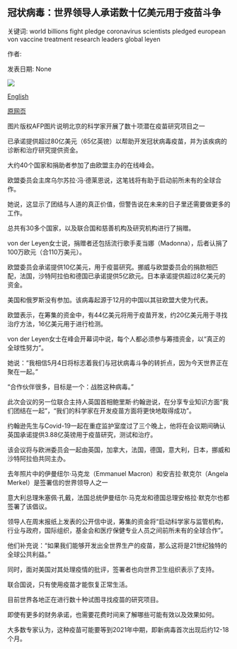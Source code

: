 ## 冠状病毒：世界领导人承诺数十亿美元用于疫苗斗争

关键词: world billions fight pledge coronavirus scientists pledged european von vaccine treatment research leaders global leyen

作者: 

发表日期: None

![](https://ichef.bbci.co.uk/news/1024/branded_news/140B4/production/_112100128_c3b75915-7911-43ab-8e12-439a44a62580.jpg)

[English](Coronavirus%3A%20World%20leaders%20pledge%20billions%20for%20vaccine%20fight.md)

[原网页](https://www.bbc.com/news/world-europe-52525387)

图片版权AFP图片说明北京的科学家开展了数十项潜在疫苗研究项目之一

已承诺提供超过80亿美元（65亿英镑）以帮助开发冠状病毒疫苗，并为该疾病的诊断和治疗研究提供资金。

大约40个国家和捐助者参加了由欧盟主办的在线峰会。

欧盟委员会主席乌尔苏拉·冯·德莱恩说，这笔钱将有助于启动前所未有的全球合作。

她说，这显示了团结与人道的真正价值，但警告说在未来的日子里还需要做更多的工作。

总共有30多个国家，以及联合国和慈善机构及研究机构进行了捐赠。

von der Leyen女士说，捐赠者还包括流行歌手麦当娜（Madonna），后者认捐了100万欧元（合110万美元）。

欧盟委员会承诺提供10亿美元，用于疫苗研究。挪威与欧盟委员会的捐款相匹配，法国，沙特阿拉伯和德国已承诺提供5亿欧元。日本承诺提供超过8亿美元的资金。

美国和俄罗斯没有参加。该病毒起源于12月的中国以其驻欧盟大使为代表。

欧盟表示，在筹集的资金中，有44亿美元将用于疫苗开发，约20亿美元用于寻找治疗方法，16亿美元用于进行检测。

von der Leyen女士在峰会开幕词中说，每个人都必须参与筹措资金，以“真正的全球性努力”。

她说：“我相信5月4日将标志着我们与冠状病毒斗争的转折点，因为今天世界正在聚在一起。”

“合作伙伴很多，目标是一个：战胜这种病毒。”

此次会议的另一位联合主持人英国首相鲍里斯·约翰逊说，在分享专业知识方面“我们团结在一起”，“我们的科学家在开发疫苗方面将更快地取得成功”。

约翰逊先生与Covid-19一起在重症监护室度过了三个晚上，他将在会议期间确认英国承诺提供3.88亿英镑用于疫苗研究，测试和治疗。

该会议将与欧洲委员会一起由英国，加拿大，法国，德国，意大利，日本，挪威和沙特阿拉伯共同主办。

去年照片中的伊曼纽尔·马克龙（Emmanuel Macron）和安吉拉·默克尔（Angela Merkel）是签署信的世界领导人之一

意大利总理朱塞佩·孔戴，法国总统伊曼纽尔·马克龙和德国总理安格拉·默克尔也都签署了该倡议。

领导人在周末报纸上发表的公开信中说，筹集的资金将“启动科学家与监管机构，行业与政府，国际组织，基金会和医疗保健专业人员之间前所未有的全球合作”。

他们补充说：“如果我们能够开发出全世界生产的疫苗，那么这将是21世纪独特的全球公共利益。”

同时，面对美国对其处理疫情的批评，签署者也向世界卫生组织表示了支持。

联合国说，只有使用疫苗才能恢复正常生活。

目前世界各地正在进行数十种试图寻找疫苗的研究项目。

即使有更多的财务承诺，也需要花费时间来了解哪些可能有效以及效果如何。

大多数专家认为，这种疫苗可能要等到2021年中期，即新病毒首次出现后约12-18个月。